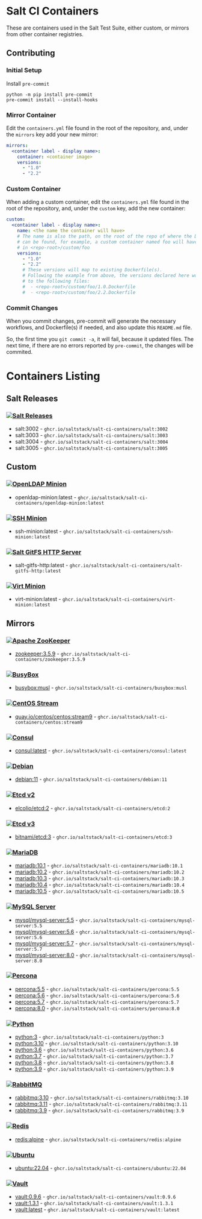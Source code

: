 # Salt CI Containers

These are containers used in the Salt Test Suite, either custom, or mirrors from other container registries.

## Contributing

### Initial Setup

Install `pre-commit`

```shell
python -m pip install pre-commit
pre-commit install --install-hooks
```

### Mirror Container

Edit the `containers.yml` file found in the root of the repository, and, under the `mirrors`
key add your new mirror:

```yaml
mirrors:
  <container label - display name>:
    container: <container image>
    versions:
      - "1.0"
      - "2.2"
```

### Custom Container

When adding a custom container, edit the `containers.yml` file found in the root of the
repository, and, under the `custom` key, add the new container:

```yaml
custom:
  <container label - display name>:
    name: <the name the container will have>
    # The name is also the path, on the root of the repo of where the Dockerfile(s)
    # can be found, for example, a custom container named foo will have it's files
    # in <repo-root>/custom/foo
    versions:
      - "1.0"
      - "2.2"
      # These versions will map to existing Dockerfile(s).
      # Following the example from above, the versions declared here would map
      # to the following files:
      #  - <repo-root>/custom/foo/1.0.Dockerfile
      #  - <repo-root>/custom/foo/2.2.Dockerfile
```

### Commit Changes

When you commit changes, pre-commit will generate the necessary workflows, and
Dockerfile(s) if needed, and also update this `README.md` file.

So, the first time you `git commit -a`, it will fail, because it updated files.
The next time, if there are no errors reported by `pre-commit`, the changes
will be commited.

# Containers Listing

<!-- included-containers -->

## Salt Releases


### [![Salt Releases](https://github.com/saltstack/salt-ci-containers/actions/workflows/salt-containers.yml/badge.svg)](https://github.com/saltstack/salt-ci-containers/actions/workflows/salt-containers.yml)

- salt:3002 - `ghcr.io/saltstack/salt-ci-containers/salt:3002`
- salt:3003 - `ghcr.io/saltstack/salt-ci-containers/salt:3003`
- salt:3004 - `ghcr.io/saltstack/salt-ci-containers/salt:3004`
- salt:3005 - `ghcr.io/saltstack/salt-ci-containers/salt:3005`

## Custom


### [![OpenLDAP Minion](https://github.com/saltstack/salt-ci-containers/actions/workflows/openldap-minion-containers.yml/badge.svg)](https://github.com/saltstack/salt-ci-containers/actions/workflows/openldap-minion-containers.yml)

- openldap-minion:latest - `ghcr.io/saltstack/salt-ci-containers/openldap-minion:latest`


### [![SSH Minion](https://github.com/saltstack/salt-ci-containers/actions/workflows/ssh-minion-containers.yml/badge.svg)](https://github.com/saltstack/salt-ci-containers/actions/workflows/ssh-minion-containers.yml)

- ssh-minion:latest - `ghcr.io/saltstack/salt-ci-containers/ssh-minion:latest`


### [![Salt GitFS HTTP Server](https://github.com/saltstack/salt-ci-containers/actions/workflows/salt-gitfs-http-containers.yml/badge.svg)](https://github.com/saltstack/salt-ci-containers/actions/workflows/salt-gitfs-http-containers.yml)

- salt-gitfs-http:latest - `ghcr.io/saltstack/salt-ci-containers/salt-gitfs-http:latest`


### [![Virt Minion](https://github.com/saltstack/salt-ci-containers/actions/workflows/virt-minion-containers.yml/badge.svg)](https://github.com/saltstack/salt-ci-containers/actions/workflows/virt-minion-containers.yml)

- virt-minion:latest - `ghcr.io/saltstack/salt-ci-containers/virt-minion:latest`


## Mirrors


### [![Apache ZooKeeper](https://github.com/saltstack/salt-ci-containers/actions/workflows/zookeeper-containers.yml/badge.svg)](https://github.com/saltstack/salt-ci-containers/actions/workflows/zookeeper-containers.yml)

- [zookeeper:3.5.9](https://hub.docker.com/r/_/zookeeper/tags?name=3.5.9) - `ghcr.io/saltstack/salt-ci-containers/zookeeper:3.5.9`


### [![BusyBox](https://github.com/saltstack/salt-ci-containers/actions/workflows/busybox-containers.yml/badge.svg)](https://github.com/saltstack/salt-ci-containers/actions/workflows/busybox-containers.yml)

- [busybox:musl](https://hub.docker.com/r/_/busybox/tags?name=musl) - `ghcr.io/saltstack/salt-ci-containers/busybox:musl`


### [![CentOS Stream](https://github.com/saltstack/salt-ci-containers/actions/workflows/centos-containers.yml/badge.svg)](https://github.com/saltstack/salt-ci-containers/actions/workflows/centos-containers.yml)

- [quay.io/centos/centos:stream9](https://hub.docker.com/r/quay.io/centos/centos/tags?name=stream9) - `ghcr.io/saltstack/salt-ci-containers/centos:stream9`


### [![Consul](https://github.com/saltstack/salt-ci-containers/actions/workflows/consul-containers.yml/badge.svg)](https://github.com/saltstack/salt-ci-containers/actions/workflows/consul-containers.yml)

- [consul:latest](https://hub.docker.com/r/_/consul/tags?name=latest) - `ghcr.io/saltstack/salt-ci-containers/consul:latest`


### [![Debian](https://github.com/saltstack/salt-ci-containers/actions/workflows/debian-containers.yml/badge.svg)](https://github.com/saltstack/salt-ci-containers/actions/workflows/debian-containers.yml)

- [debian:11](https://hub.docker.com/r/_/debian/tags?name=11) - `ghcr.io/saltstack/salt-ci-containers/debian:11`


### [![Etcd v2](https://github.com/saltstack/salt-ci-containers/actions/workflows/etcd-containers.yml/badge.svg)](https://github.com/saltstack/salt-ci-containers/actions/workflows/etcd-containers.yml)

- [elcolio/etcd:2](https://hub.docker.com/r/elcolio/etcd/tags?name=latest) - `ghcr.io/saltstack/salt-ci-containers/etcd:2`


### [![Etcd v3](https://github.com/saltstack/salt-ci-containers/actions/workflows/etcd-containers.yml/badge.svg)](https://github.com/saltstack/salt-ci-containers/actions/workflows/etcd-containers.yml)

- [bitnami/etcd:3](https://hub.docker.com/r/bitnami/etcd/tags?name=3) - `ghcr.io/saltstack/salt-ci-containers/etcd:3`


### [![MariaDB](https://github.com/saltstack/salt-ci-containers/actions/workflows/mariadb-containers.yml/badge.svg)](https://github.com/saltstack/salt-ci-containers/actions/workflows/mariadb-containers.yml)

- [mariadb:10.1](https://hub.docker.com/r/_/mariadb/tags?name=10.1) - `ghcr.io/saltstack/salt-ci-containers/mariadb:10.1`
- [mariadb:10.2](https://hub.docker.com/r/_/mariadb/tags?name=10.2) - `ghcr.io/saltstack/salt-ci-containers/mariadb:10.2`
- [mariadb:10.3](https://hub.docker.com/r/_/mariadb/tags?name=10.3) - `ghcr.io/saltstack/salt-ci-containers/mariadb:10.3`
- [mariadb:10.4](https://hub.docker.com/r/_/mariadb/tags?name=10.4) - `ghcr.io/saltstack/salt-ci-containers/mariadb:10.4`
- [mariadb:10.5](https://hub.docker.com/r/_/mariadb/tags?name=10.5) - `ghcr.io/saltstack/salt-ci-containers/mariadb:10.5`


### [![MySQL Server](https://github.com/saltstack/salt-ci-containers/actions/workflows/mysql-server-containers.yml/badge.svg)](https://github.com/saltstack/salt-ci-containers/actions/workflows/mysql-server-containers.yml)

- [mysql/mysql-server:5.5](https://hub.docker.com/r/mysql/mysql-server/tags?name=5.5) - `ghcr.io/saltstack/salt-ci-containers/mysql-server:5.5`
- [mysql/mysql-server:5.6](https://hub.docker.com/r/mysql/mysql-server/tags?name=5.6) - `ghcr.io/saltstack/salt-ci-containers/mysql-server:5.6`
- [mysql/mysql-server:5.7](https://hub.docker.com/r/mysql/mysql-server/tags?name=5.7) - `ghcr.io/saltstack/salt-ci-containers/mysql-server:5.7`
- [mysql/mysql-server:8.0](https://hub.docker.com/r/mysql/mysql-server/tags?name=8.0) - `ghcr.io/saltstack/salt-ci-containers/mysql-server:8.0`


### [![Percona](https://github.com/saltstack/salt-ci-containers/actions/workflows/percona-containers.yml/badge.svg)](https://github.com/saltstack/salt-ci-containers/actions/workflows/percona-containers.yml)

- [percona:5.5](https://hub.docker.com/r/_/percona/tags?name=5.5) - `ghcr.io/saltstack/salt-ci-containers/percona:5.5`
- [percona:5.6](https://hub.docker.com/r/_/percona/tags?name=5.6) - `ghcr.io/saltstack/salt-ci-containers/percona:5.6`
- [percona:5.7](https://hub.docker.com/r/_/percona/tags?name=5.7) - `ghcr.io/saltstack/salt-ci-containers/percona:5.7`
- [percona:8.0](https://hub.docker.com/r/_/percona/tags?name=8.0) - `ghcr.io/saltstack/salt-ci-containers/percona:8.0`


### [![Python](https://github.com/saltstack/salt-ci-containers/actions/workflows/python-containers.yml/badge.svg)](https://github.com/saltstack/salt-ci-containers/actions/workflows/python-containers.yml)

- [python:3](https://hub.docker.com/r/_/python/tags?name=3) - `ghcr.io/saltstack/salt-ci-containers/python:3`
- [python:3.10](https://hub.docker.com/r/_/python/tags?name=3.10) - `ghcr.io/saltstack/salt-ci-containers/python:3.10`
- [python:3.6](https://hub.docker.com/r/_/python/tags?name=3.6) - `ghcr.io/saltstack/salt-ci-containers/python:3.6`
- [python:3.7](https://hub.docker.com/r/_/python/tags?name=3.7) - `ghcr.io/saltstack/salt-ci-containers/python:3.7`
- [python:3.8](https://hub.docker.com/r/_/python/tags?name=3.8) - `ghcr.io/saltstack/salt-ci-containers/python:3.8`
- [python:3.9](https://hub.docker.com/r/_/python/tags?name=3.9) - `ghcr.io/saltstack/salt-ci-containers/python:3.9`


### [![RabbitMQ](https://github.com/saltstack/salt-ci-containers/actions/workflows/rabbitmq-containers.yml/badge.svg)](https://github.com/saltstack/salt-ci-containers/actions/workflows/rabbitmq-containers.yml)

- [rabbitmq:3.10](https://hub.docker.com/r/_/rabbitmq/tags?name=3.10) - `ghcr.io/saltstack/salt-ci-containers/rabbitmq:3.10`
- [rabbitmq:3.11](https://hub.docker.com/r/_/rabbitmq/tags?name=3.11) - `ghcr.io/saltstack/salt-ci-containers/rabbitmq:3.11`
- [rabbitmq:3.9](https://hub.docker.com/r/_/rabbitmq/tags?name=3.9) - `ghcr.io/saltstack/salt-ci-containers/rabbitmq:3.9`


### [![Redis](https://github.com/saltstack/salt-ci-containers/actions/workflows/redis-containers.yml/badge.svg)](https://github.com/saltstack/salt-ci-containers/actions/workflows/redis-containers.yml)

- [redis:alpine](https://hub.docker.com/r/_/redis/tags?name=alpine) - `ghcr.io/saltstack/salt-ci-containers/redis:alpine`


### [![Ubuntu](https://github.com/saltstack/salt-ci-containers/actions/workflows/ubuntu-containers.yml/badge.svg)](https://github.com/saltstack/salt-ci-containers/actions/workflows/ubuntu-containers.yml)

- [ubuntu:22.04](https://hub.docker.com/r/_/ubuntu/tags?name=22.04) - `ghcr.io/saltstack/salt-ci-containers/ubuntu:22.04`


### [![Vault](https://github.com/saltstack/salt-ci-containers/actions/workflows/vault-containers.yml/badge.svg)](https://github.com/saltstack/salt-ci-containers/actions/workflows/vault-containers.yml)

- [vault:0.9.6](https://hub.docker.com/r/_/vault/tags?name=0.9.6) - `ghcr.io/saltstack/salt-ci-containers/vault:0.9.6`
- [vault:1.3.1](https://hub.docker.com/r/_/vault/tags?name=1.3.1) - `ghcr.io/saltstack/salt-ci-containers/vault:1.3.1`
- [vault:latest](https://hub.docker.com/r/_/vault/tags?name=latest) - `ghcr.io/saltstack/salt-ci-containers/vault:latest`
